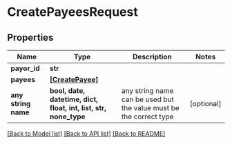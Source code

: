 # CreatePayeesRequest


## Properties
Name | Type | Description | Notes
------------ | ------------- | ------------- | -------------
**payor_id** | **str** |  | 
**payees** | [**[CreatePayee]**](CreatePayee.md) |  | 
**any string name** | **bool, date, datetime, dict, float, int, list, str, none_type** | any string name can be used but the value must be the correct type | [optional]

[[Back to Model list]](../README.md#documentation-for-models) [[Back to API list]](../README.md#documentation-for-api-endpoints) [[Back to README]](../README.md)


